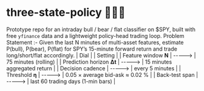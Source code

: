 # three-state-policy 🐂🐻➖
Prototype repo for an  intraday bull / bear / flat classifier on $SPY, built with free `yfinance` data and a lightweight policy-head trading loop.
Problem Statement :-
Given the last N minutes of multi-asset features, estimate P(bull), P(bear), P(flat) for SPY’s 15-minute forward return and trade long/short/flat accordingly.
          | Dial |                                           | Setting |
| Feature window **N**        |    ----->       |     75 minutes (rolling)          |
| Prediction horizon **Δt**   |    ----->       |   15 minutes aggregated return    |
| Decision cadence            |    ----->       |          every 5 minutes          |
| Threshold **η**             |    ----->       |  0.05 × average bid-ask ≈ 0.02 %  |
| Back-test span              |    ----->       | last 60 trading days (1-min bars) |
